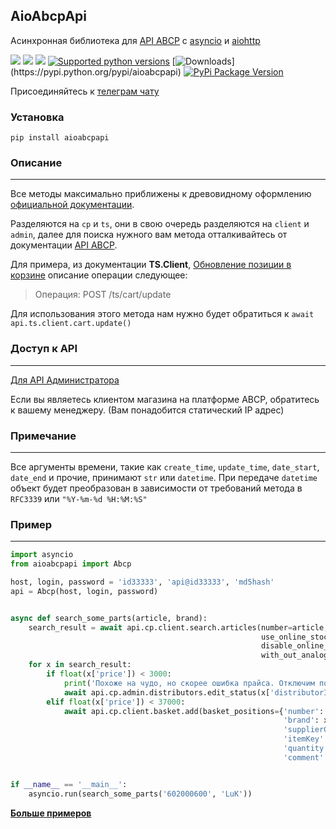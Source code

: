 ## AioAbcpApi

Асинхронная библиотека для [API ABCP](https://www.abcp.ru/wiki/ABCP.API "API ABCP")
с [asyncio](https://docs.python.org/3/library/asyncio.html "asyncio")
и [aiohttp](https://github.com/aio-libs/aiohttp "aiohttp")

![](https://img.shields.io/github/stars/bl4ckm45k/aioabcpapi.svg)
![](https://img.shields.io/github/forks/bl4ckm45k/aioabcpapi.svg)
![](https://img.shields.io/github/issues/bl4ckm45k/aioabcpapi.svg)
[![Supported python versions](https://img.shields.io/pypi/pyversions/aioabcpapi.svg)](https://pypi.python.org/pypi/aioabcpapi)
[![Downloads](https://img.shields.io/pypi/dm/aioabcpapi.svg?)](https://pypi.python.org/pypi/aioabcpapi)
[![PyPi Package Version](https://img.shields.io/pypi/v/aioabcpapi)](https://pypi.python.org/pypi/aioabcpapi)


Присоединяйтесь к [телеграм чату](https://t.me/aioabcpapi "Телеграм чат")
### Установка
`pip install aioabcpapi`

### Описание

------------

Все методы максимально приближены к древовидному оформлению [официальной документации](https://www.abcp.ru/wiki/ABCP.API).

Разделяются на `cp` и `ts`, они в свою очередь разделяются на `client` и `admin`, далее для поиска нужного вам метода
отталкивайтесь от документации [API ABCP](https://www.abcp.ru/wiki/ABCP.API).

Для примера, из документации **TS.Client**, [Обновление позиции в корзине](https://www.abcp.ru/wiki/API.TS.Client#.D0.9E.D0.B1.D0.BD.D0.BE.D0.B2.D0.BB.D0.B5.D0.BD.D0.B8.D0.B5_.D0.BF.D0.BE.D0.B7.D0.B8.D1.86.D0.B8.D0.B8_.D0.B2_.D0.BA.D0.BE.D1.80.D0.B7.D0.B8.D0.BD.D0.B5)
описание операции следующее:
>  Операция: POST /ts/cart/update

Для использования этого метода нам нужно будет обратиться к `await api.ts.client.cart.update()`

### Доступ к API

------------
[Для API Администратора](https://cp.abcp.ru/?page=allsettings&systemsettings&apiInformation)

Если вы являетесь клиентом магазина на платформе ABCP, обратитесь к вашему менеджеру. (Вам понадобится статический IP адрес)

### Примечание 

------------

Все аргументы времени, такие как `create_time`, `update_time`, `date_start`, `date_end` и прочие, принимают `str` или `datetime`. При передаче `datetime` объект будет преобразован в зависимости от требований метода в `RFC3339` или `"%Y-%m-%d %H:%M:%S"`

### Пример

------------

```python
import asyncio
from aioabcpapi import Abcp

host, login, password = 'id33333', 'api@id33333', 'md5hash'
api = Abcp(host, login, password)


async def search_some_parts(article, brand):
    search_result = await api.cp.client.search.articles(number=article, brand=brand,
                                                        use_online_stocks=True,
                                                        disable_online_filtering=True,
                                                        with_out_analogs=True)
    for x in search_result:
        if float(x['price']) < 3000:
            print('Похоже на чудо, но скорее ошибка прайса. Отключим пока поставщика')
            await api.cp.admin.distributors.edit_status(x['distributorId'], False)
        elif float(x['price']) < 37000:
            await api.cp.client.basket.add(basket_positions={'number': x['article'],
                                                             'brand': x['brand'],
                                                             'supplierCode': x['supplierCode'],
                                                             'itemKey': x['itemKey'],
                                                             'quantity': 1,
                                                             'comment': f"Да, РРЦ никто не любит"})


if __name__ == '__main__':
    asyncio.run(search_some_parts('602000600', 'LuK'))
```

[**Больше примеров**](https://github.com/bl4ckm45k/aioabcpapi/tree/master/examples "Примеры")